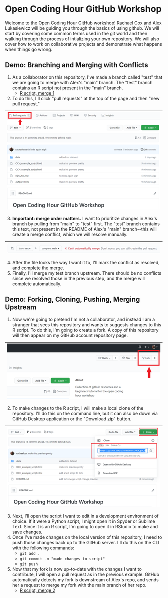 # Open Coding Hour GitHub Workshop

Welcome to the Open Coding Hour GitHub workshop! 
Rachael Cox and Alex Lukasiewicz will be guiding you through the basics of using github. We will start by covering some common terms used in the git world and then walking through the process of intializing your own repository. 
We will also cover how to work on collaborative projects and demonstrate what happens when things go wrong.

## Demo: Branching and Merging with Conflicts 

1. As a collaborator on this repository, I've made a branch called "test" that we are going to merge with Alex's "main" branch. The "test" branch contains an R script not present in the "main" branch.
    * [R script, merge 1](https://htmlpreview.github.io/?https://github.com/ajlukasiewicz/OCH_git_workshop/blob/test/output1.html)
2. To do this, I'll click "pull requests" at the top of the page and then "new pull request."

|![](/data/gitpullreq_button.png)
|-

3. **Important: merge order matters.** I want to prioritize changes in Alex's branch by pulling from "main" to "test" first. The "test" branch contains this text, not present in the README of Alex's "main" branch--this will create a merge conflict, which we will resolve manually.

|![](/data/gitmerge_order.PNG)
|-

4. After the file looks the way I want it to, I'll mark the conflict as resolved, and complete the merge.
5. Finally, I'll merge my test branch upstream. There should be no conflicts since we resolved those in the previous step, and the merge will complete automatically.

## Demo: Forking, Cloning, Pushing, Merging Upstream

1. Now we're going to pretend I'm not a collaborator, and instead I am a stranger that sees this repository and wants to suggests changes to this R script. To do this, I'm going to create a fork. A copy of this repository will then appear on my GitHub account repository page.

|![](/data/gitfork_button.png)
|-

2. To make changes to the R script, I will make a local clone of the repository. I'll do this on the command line, but it can also be down via GitHub Desktop application or the "Download zip" button.

|![](/data/gitclone_link.png)
|-

3. Next, I'll open the script I want to edit in a development environment of choice. If it were a Python script, I might open it in Spyder or Sublime Text. Since it is an R script, I'm going to open it in RStudio to make and save changes.
4. Once I've made changes on the local version of this repository, I need to push those changes back up to the GitHub server. I'll do this on the CLI with the following commands:
    * `git add .`
    * `git commit -m "made changes to script"`
    * `git push`
5. Now that my fork is now up-to-date with the changes I want to contribute, I will open a pull request as in the previous example. GitHub automatically detects my fork is downstream of Alex's repo, and sends her a request to merge my fork with the main branch of her repo.
    * [R script, merge 2](https://htmlpreview.github.io/?https://github.com/ajlukasiewicz/OCH_git_workshop/blob/test/output2.html)
